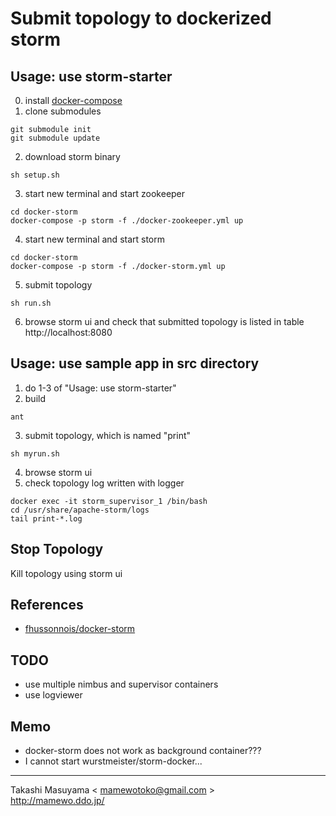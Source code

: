 Submit topology to dockerized storm
===================================

Usage: use storm-starter
------------------------
0. install [docker-compose](https://docs.docker.com/compose/install/)
1. clone submodules
```
git submodule init
git submodule update
```
2. download storm binary
```
sh setup.sh
```
3. start new terminal and start zookeeper
```
cd docker-storm
docker-compose -p storm -f ./docker-zookeeper.yml up
```
4. start new terminal and start storm
```
cd docker-storm
docker-compose -p storm -f ./docker-storm.yml up
```
5. submit topology 
```
sh run.sh
```
6. browse storm ui and check that submitted topology is listed in table
http://localhost:8080

Usage: use sample app in src directory
--------------------------------------
1. do 1-3 of "Usage: use storm-starter"
2. build
```
ant
```
3. submit topology, which is named "print"
```
sh myrun.sh
```
4. browse storm ui
5. check topology log written with logger
```
docker exec -it storm_supervisor_1 /bin/bash
cd /usr/share/apache-storm/logs
tail print-*.log
```

Stop Topology
-------------
Kill topology using storm ui

References
----------
- [fhussonnois/docker-storm](https://github.com/fhussonnois/docker-storm)

TODO
----
* use multiple nimbus and supervisor containers
* use logviewer

Memo
----
* docker-storm does not work as background container???
* I cannot start wurstmeister/storm-docker...

----
Takashi Masuyama < mamewotoko@gmail.com >  
http://mamewo.ddo.jp/
